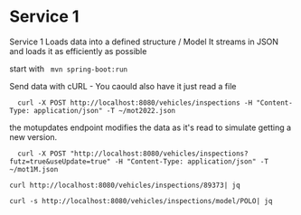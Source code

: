 # Service 1

Service 1 Loads data into a defined structure / Model
It streams in JSON and loads it as efficiently as possible

start with ` mvn spring-boot:run`

Send data with cURL - You caould also have it just read a file

```
  curl -X POST http://localhost:8080/vehicles/inspections -H "Content-Type: application/json" -T ~/mot2022.json     
  ```


the motupdates endpoint modifies the data as it's read to simulate getting a new version.

```
  curl -X POST "http://localhost:8080/vehicles/inspections?futz=true&useUpdate=true" -H "Content-Type: application/json" -T ~/mot1M.json  
  ```

  ```
 curl http://localhost:8080/vehicles/inspections/89373| jq
  ```


```
curl -s http://localhost:8080/vehicles/inspections/model/POLO| jq
```